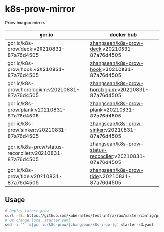 # k8s-prow-mirror

Prow images mirror.

gcr.io | docker hub
---|---
gcr.io/k8s-prow/deck:v20210831-87a76d4505 | [zhangsean/k8s-prow-deck](https://hub.docker.com/r/zhangsean/k8s-prow-deck):v20210831-87a76d4505
gcr.io/k8s-prow/hook:v20210831-87a76d4505 | [zhangsean/k8s-prow-hook](https://hub.docker.com/r/zhangsean/k8s-prow-hook):v20210831-87a76d4505
gcr.io/k8s-prow/horologium:v20210831-87a76d4505 | [zhangsean/k8s-prow-horologium](https://hub.docker.com/r/zhangsean/k8s-prow-horologium):v20210831-87a76d4505
gcr.io/k8s-prow/plank:v20210831-87a76d4505 | [zhangsean/k8s-prow-plank](https://hub.docker.com/r/zhangsean/k8s-prow-plank):v20210831-87a76d4505
gcr.io/k8s-prow/sinker:v20210831-87a76d4505 | [zhangsean/k8s-prow-sinker](https://hub.docker.com/r/zhangsean/k8s-prow-sinker):v20210831-87a76d4505
gcr.io/k8s-prow/status-reconciler:v20210831-87a76d4505 | [zhangsean/k8s-prow-status-reconciler](https://hub.docker.com/r/zhangsean/k8s-prow-status-reconciler):v20210831-87a76d4505
gcr.io/k8s-prow/tide:v20210831-87a76d4505 | [zhangsean/k8s-prow-tide](https://hub.docker.com/r/zhangsean/k8s-prow-tide):v20210831-87a76d4505

## Usage

```bash
# Deploy latest prow
curl -sSL https://github.com/kubernetes/test-infra/raw/master/config/prow/cluster/starter-s3.yaml | sed 's|gcr.io/k8s-prow/|zhangsean/k8s-prow-|g' | kubectl apply -f -
# Or change local starter.yaml
sed -i '' 's|gcr.io/k8s-prow/|zhangsean/k8s-prow-|g' starter-s3.yaml
```
